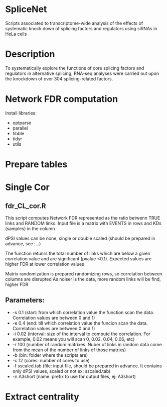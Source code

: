 # SpliceNet
Scripts associated to transcriptome-wide analysis of the effects of systematic knock down of splicing factors and regulators using siRNAs in HeLa cells

# Description

To  systematically  explore  the  functions  of  core  splicing  factors  and regulators  in  alternative  splicing,  RNA-seq  analyses  were  carried  out  upon  the knockdown  of  over  304  splicing-related  factors.  

# Network FDR computation
Install libraries:
* optparse
* parallel
* tibble
* tidyr
* utils


# Prepare tables

# Single Cor

## fdr_CL_cor.R
This script computes Network FDR represented as the ratio betwenn TRUE links and RANDOM links. Input file is a matrix with EVENTS in rows and KDs (samples) in the column

dPSI values can be none, single or double scaled (should be prepared in advance, see :...)

The function retunrs the total number of links which are below a given correlation value and are significant (pvalue <0.1).
Expected values are higher FDR at lower correlation values

Matrix randomization is prepared randomizing rows, so correlation between columns are disrupted
As noiser is the data, more random links will be find, higher FDR

## Parameters:

- -s 0.1 (start: from which correlation value the function scan the data. Correlation values are between 0 and 1)
- -e 0.4  (end: till which correlation value the funcion scan the data. Correlation values are between 0 and 1)
- -i 0.02 (interval: size of the interval to compute the correlation.  For example, 0.02 means you will scan 0, 0.02, 0.04, 0.06, etc)
- -r 100 (number of random matrixes. Nuber of links in random data come from the mean of the number of links of those matrixs)
- -b (bin: folder where the scripts are)
- -c 12 (cores: number of cores to use)
- -f sscaled.tab (file: input file, should be prepared in advance. It contains only dPSI values, scaled or not  ex: sscaled.tab) 
- -n A3short (name: prefix to use for output files, ej: A3short)

# Extract centrality

